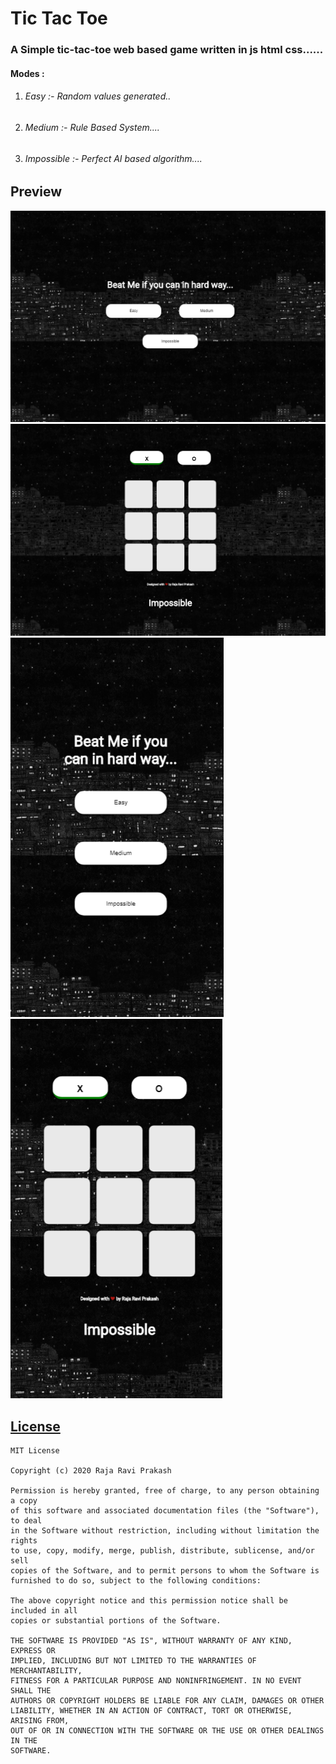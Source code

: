 # Tic Tac Toe

### A Simple tic-tac-toe web based game written in js html css......

#### Modes :

1. ###### Easy :- Random values generated..

2. ###### Medium :- Rule Based System....

3. ###### Impossible :- Perfect AI based algorithm....

## Preview

![Desktop](assests/d-s.png)![Desktop](assests/d-g.png)
![Mobile](assests/m-s.png)                                      ![Mobile](assests/m-g.png)

## <u>License</u>

```
MIT License

Copyright (c) 2020 Raja Ravi Prakash

Permission is hereby granted, free of charge, to any person obtaining a copy
of this software and associated documentation files (the "Software"), to deal
in the Software without restriction, including without limitation the rights
to use, copy, modify, merge, publish, distribute, sublicense, and/or sell
copies of the Software, and to permit persons to whom the Software is
furnished to do so, subject to the following conditions:

The above copyright notice and this permission notice shall be included in all
copies or substantial portions of the Software.

THE SOFTWARE IS PROVIDED "AS IS", WITHOUT WARRANTY OF ANY KIND, EXPRESS OR
IMPLIED, INCLUDING BUT NOT LIMITED TO THE WARRANTIES OF MERCHANTABILITY,
FITNESS FOR A PARTICULAR PURPOSE AND NONINFRINGEMENT. IN NO EVENT SHALL THE
AUTHORS OR COPYRIGHT HOLDERS BE LIABLE FOR ANY CLAIM, DAMAGES OR OTHER
LIABILITY, WHETHER IN AN ACTION OF CONTRACT, TORT OR OTHERWISE, ARISING FROM,
OUT OF OR IN CONNECTION WITH THE SOFTWARE OR THE USE OR OTHER DEALINGS IN THE
SOFTWARE.


```
